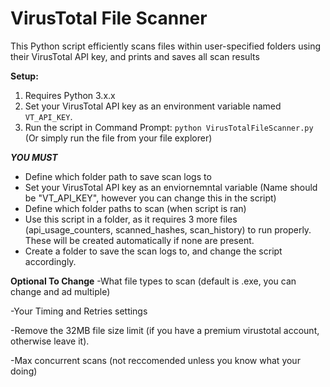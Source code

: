 # VirusTotal File Scanner

This Python script efficiently scans files within user-specified folders using their VirusTotal API key, and prints and saves all scan results

**Setup:**

1.  Requires Python 3.x.x
2.  Set your VirusTotal API key as an environment variable named `VT_API_KEY`.
3.  Run the script in Command Prompt: `python VirusTotalFileScanner.py` (Or simply run the file from your file explorer)

***YOU MUST***

 - Define which folder path to save scan logs to
 - Set your VirusTotal API key as an enviornemntal variable (Name should be "VT_API_KEY", however you can change this in the script)
 - Define which folder paths to scan (when script is ran)
 - Use this script in a folder, as it requires 3 more files (api_usage_counters, scanned_hashes, scan_history) to run properly. These will be created automatically if none are present.
 - Create a folder to save the scan logs to, and change the script accordingly. 

**Optional To Change**
-What file types to scan (default is .exe, you can change and ad multiple)

-Your Timing and Retries settings

-Remove the 32MB file size limit (if you have a premium virustotal account, otherwise leave it).

-Max concurrent scans (not reccomended unless you know what your doing)


   
